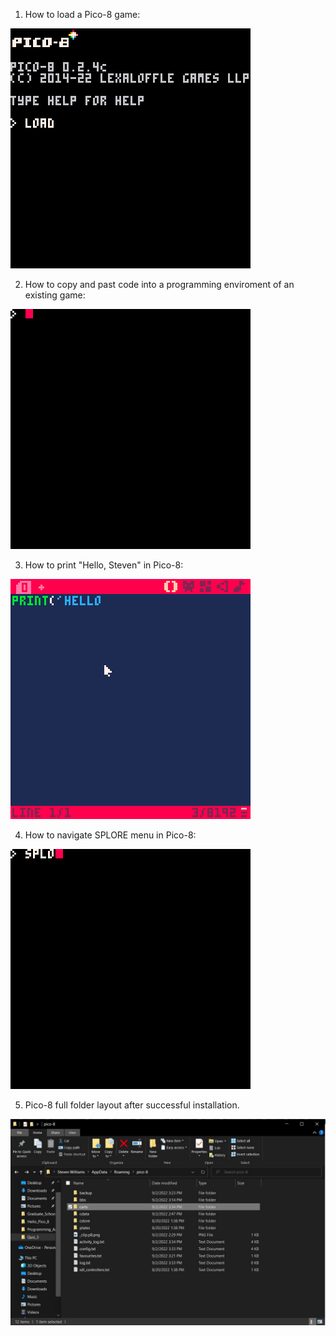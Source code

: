 1. How to load a Pico-8 game:

![Loading a game](/images/Load_Game.gif)

2. How to copy and past code into a programming enviroment of an existing game:

![Copy and Pastig in editor](/images/Pasting_Code.gif)

3. How to print "Hello, Steven" in Pico-8:

![Hello, (your name)](/images/Print_Name.gif)

4. How to navigate SPLORE menu in Pico-8:

![SPLORE Menu](/images/SPLORE.gif)

5. Pico-8 full folder layout after successful installation.

![Folder Layout](/images/File_Screen_Shot.JPG)